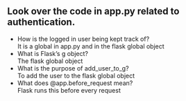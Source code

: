## Look over the code in app.py related to authentication.

- How is the logged in user being kept track of?  
It is a global in app.py and in the flask global object  
- What is Flask’s g object?  
The flask global object  
- What is the purpose of add_user_to_g?  
To add the user to the flask global object
- What does @app.before_request mean?  
Flask runs this before every request  